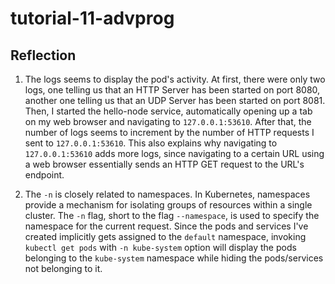# tutorial-11-advprog

## Reflection
1. The logs seems to display the pod's activity. At first, there were only two logs, one telling us that an HTTP Server has been started on port 8080, another one telling us that an UDP Server has been started on port 8081. Then, I started the hello-node service, automatically opening up a tab on my web browser and navigating to `127.0.0.1:53610`. After that, the number of logs seems to increment by the number of HTTP requests I sent to `127.0.0.1:53610`. This also explains why navigating to `127.0.0.1:53610` adds more logs, since navigating to a certain URL using a web browser essentially sends an HTTP GET request to the URL's endpoint.

2. The `-n` is closely related to namespaces. In Kubernetes, namespaces provide a mechanism for isolating groups of resources within a single cluster. The `-n` flag, short to the flag `--namespace`, is used to specify the namespace for the current request. Since the pods and services I've created implicitly gets assigned to the `default` namespace, invoking `kubectl get pods` with `-n kube-system` option will display the pods belonging to the `kube-system` namespace while hiding the pods/services not belonging to it.

